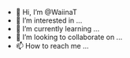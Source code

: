 - 👋 Hi, I’m @WaiinaT
- 👀 I’m interested in ...
- 🌱 I’m currently learning ...
- 💞️ I’m looking to collaborate on ...
- 📫 How to reach me ...

<!---
WaiinaT/WaiinaT is a ✨ special ✨ repository because its `README.md` (this file) appears on your GitHub profile.
You can click the Preview link to take a look at your changes.
--->
